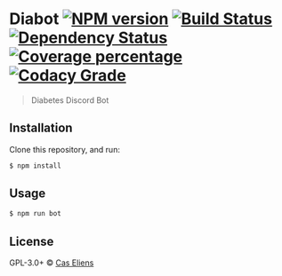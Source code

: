# Diabot [![NPM version][npm-image]][npm-url] [![Build Status][travis-image]][travis-url] [![Dependency Status][daviddm-image]][daviddm-url] [![Coverage percentage][coveralls-image]][coveralls-url] [![Codacy Grade][codacy-image]][codacy-url]
> Diabetes Discord Bot

## Installation

Clone this repository, and run:
```sh
$ npm install
```

## Usage

```js
$ npm run bot
```
## License

GPL-3.0+ © [Cas Eliens](https://github.com/cascer1)


[npm-image]: https://badge.fury.io/js/Diabot.svg
[npm-url]: https://npmjs.org/package/Diabot
[travis-image]: https://travis-ci.org/cascer1/Diabot.svg?branch=master
[travis-url]: https://travis-ci.org/cascer1/Diabot
[daviddm-image]: https://david-dm.org/cascer1/Diabot.svg?theme=shields.io
[daviddm-url]: https://david-dm.org/cascer1/Diabot
[coveralls-image]: https://coveralls.io/repos/cascer1/Diabot/badge.svg
[coveralls-url]: https://coveralls.io/r/cascer1/Diabot
[codacy-image]: https://api.codacy.com/project/badge/Grade/7eb5dded36de46638d4b306f96ddc5d4
[codacy-url]: https://www.codacy.com/app/cascer1/diabot?utm_source=github.com&amp;utm_medium=referral&amp;utm_content=cascer1/diabot&amp;utm_campaign=Badge_Grade